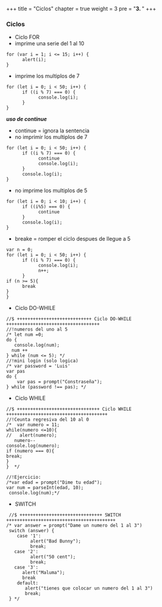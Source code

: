   +++
title = "Ciclos"
chapter = true
weight = 3
pre = "<b>3. </b>"
+++
### Ciclos
- Ciclo FOR
- imprime una serie del 1 al 10
~~~
for (var i = 1; i <= 15; i++) {
      alert(i);
}
~~~
- imprime los multiplos de 7
~~~
for (let i = 0; i < 50; i++) {
      if ((i % 7) === 0) {
            console.log(i);
      }
}
~~~
***uso de continue***
- continue  = ignora la sentencia
- no imprimir los multiplos de 7
~~~
for (let i = 0; i < 50; i++) {
      if ((i % 7) === 0) {
            continue
            console.log(i);
      }
      console.log(i);
}
~~~
- no imprime los multiplos de 5
~~~
for (let i = 0; i < 10; i++) {
      if ((i%5) === 0) {
            continue
      }
      console.log(i);
} 
~~~

- breake = romper el ciclo despues de llegue a 5
~~~
var n = 0;
for (let i = 0; i < 50; i++) {
      if ((i % 7) === 0) {
            console.log(i);
            n++;
      }
if (n >= 5){
      break
}
}
~~~
- Ciclo DO-WHILE
~~~
//$ ++++++++++++++++++++++++++++ Ciclo DO-WHILE +++++++++++++++++++++++++++++++++++
//!numeros del uno al 5
/* let num =0;
do {
   console.log(num);
  num ++
} while (num <= 5); */
//!mini login (solo logica)
/* var password = 'Luis'
var pas
do {
    var pas = prompt("Constraseña");
} while (password !== pas); */
~~~
- Ciclo WHILE
~~~
//$ +++++++++++++++++++++++++++++++ Ciclo WHILE ++++++++++++++++++++++++++++++++++++++
//!Ceunta regresiva del 10 al 0
/*  var numero = 11;
while(numero <=10){
//   alert(numero);
   numero--
console.log(numero);
if (numero === 0){
break;
}
}  */

//!Ejercicio:
/*var edad = prompt("Dime tu edad");
var num = parseInt(edad, 10);
 console.log(num);*/
~~~
- SWITCH
~~~
 //$ +++++++++++++++++++++++++++++++ SWITCH +++++++++++++++++++++++++++++++++++++++++
/* var answer = prompt("Dame un numero del 1 al 3")
 switch (answer) {
    case '1':
         alert("Bad Bunny");
         break;
   case '2':
         alert("50 cent");
         break;
   case '3':
      alert("Maluma");
      break
    default:
       alert("tienes que colocar un numero del 1 al 3")
       break;
 } */
 ~~~